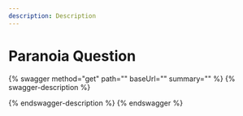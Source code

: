 ```yaml
---
description: Description
---
```


# Paranoia Question

{% swagger method="get" path="" baseUrl="" summary="" %}
{% swagger-description %}

{% endswagger-description %}
{% endswagger %}
